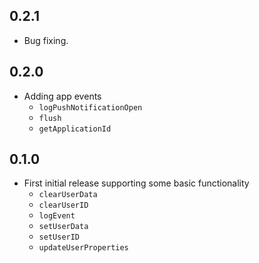 ## 0.2.1
 * Bug fixing.
 
## 0.2.0
 * Adding app events 
    - `logPushNotificationOpen`
    - `flush`
    - `getApplicationId`

## 0.1.0
* First initial release supporting some basic functionality
  - `clearUserData`
  - `clearUserID`
  - `logEvent`
  - `setUserData`
  - `setUserID`
  - `updateUserProperties`
